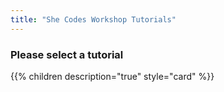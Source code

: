 ```yaml
---
title: "She Codes Workshop Tutorials"
---
```


<link rel="stylesheet" href="/css/home-page-emojis.css">

<div class="home-page">

### Please select a tutorial

{{% children description="true" style="card" %}}

</div>